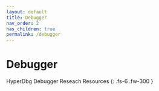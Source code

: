 ```yaml
---
layout: default
title: Debugger
nav_order: 2
has_children: true
permalink: /debugger
---
```


# Debugger

HyperDbg Debugger Reseach Resources
{: .fs-6 .fw-300 }
